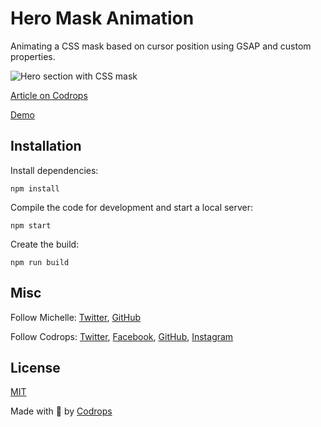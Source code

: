 # Hero Mask Animation

Animating a CSS mask based on cursor position using GSAP and custom properties.

![Hero section with CSS mask](https://github.com/mbarker84/codrops-masked-hero/blob/master/masked-hero_sm.jpg)

[Article on Codrops](https://tympanus.net/codrops/?p=)

[Demo](http://tympanus.net/Development/.../)

## Installation

Install dependencies:

```
npm install
```

Compile the code for development and start a local server:

```
npm start
```

Create the build:

```
npm run build
```

## Misc

Follow Michelle: [Twitter](https://twitter.com/MicheBarks), [GitHub](https://github.com/mbarker84)

Follow Codrops: [Twitter](http://www.twitter.com/codrops), [Facebook](http://www.facebook.com/codrops), [GitHub](https://github.com/codrops), [Instagram](https://www.instagram.com/codropsss/)

## License

[MIT](LICENSE)

Made with :blue_heart: by [Codrops](http://www.codrops.com)
